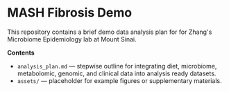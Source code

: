 # MASH Fibrosis Demo

This repository contains a brief demo data analysis plan for 
for Zhang's Microbiome Epidemiology lab at Mount Sinai.

**Contents**
- `analysis_plan.md` — stepwise outline for integrating diet, microbiome, metabolomic, genomic, and clinical data into analysis ready datasets.
- `assets/` — placeholder for example figures or supplementary materials.
